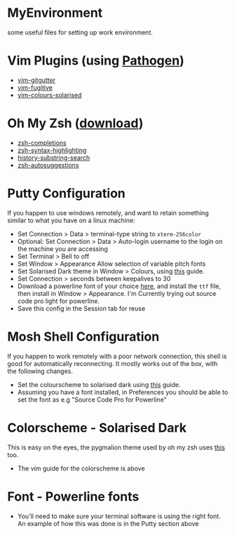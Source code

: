 # MyEnvironment
some useful files for setting up work environment.

# Vim Plugins (using [Pathogen](https://github.com/tpope/vim-pathogen))
- [vim-gitgutter](https://github.com/airblade/vim-gitgutter)
- [vim-fugitive](https://github.com/tpope/vim-fugitive)
- [vim-colours-solarised](https://github.com/altercation/vim-colors-solarized)

# Oh My Zsh ([download](https://github.com/robbyrussell/oh-my-zsh))
- [zsh-completions](https://github.com/zsh-users/zsh-completions)
- [zsh-syntax-highlighting](https://github.com/zsh-users/zsh-syntax-highlighting/blob/master/INSTALL.md)
- [history-substring-search](https://github.com/zsh-users/zsh-history-substring-search)
- [zsh-autosuggestions](https://github.com/zsh-users/zsh-autosuggestions/blob/master/INSTALL.md)

# Putty Configuration
If you happen to use windows remotely, and want to retain something similar to what you have on a linux machine:
- Set Connection > Data > terminal-type string to `xterm-256color`
- Optional: Set Connection > Data > Auto-login username to the login on the machine you are accessing
- Set Terminal > Bell to off
- Set Window > Appearance Allow selection of variable pitch fonts
- Set Solarised Dark theme in Window > Colours, using [this](https://superuser.com/questions/640225/putty-solarized-the-manual-way) guide.
- Set Connection > seconds between keepalives to 30
- Download a powerline font of your choice [here](https://github.com/powerline/fonts), and install the `ttf` file, then install in Window > Appearance. I'm Currently trying out source code pro light for powerline.
- Save this config in the Session tab for reuse

# Mosh Shell Configuration
If you happen to work remotely with a poor network connection, this shell is good for automatically reconnecting. It mostly works out of the box, with the following changes.
- Set the colourscheme to solarised dark using [this](https://gist.github.com/organisciak/2d2a8c201c235c33102b) guide.
- Assuming you have a font installed, in Preferences you should be able to set the font as e.g "Source Code Pro for Powerline"

# Colorscheme - Solarised Dark
This is easy on the eyes, the pygmalion theme used by oh my zsh uses [this](https://ethanschoonover.com/solarized/) too.
- The vim guide for the colorscheme is above

# Font - Powerline fonts
- You'll need to make sure your terminal software is using the right font. An example of how this was done is in the Putty section above

